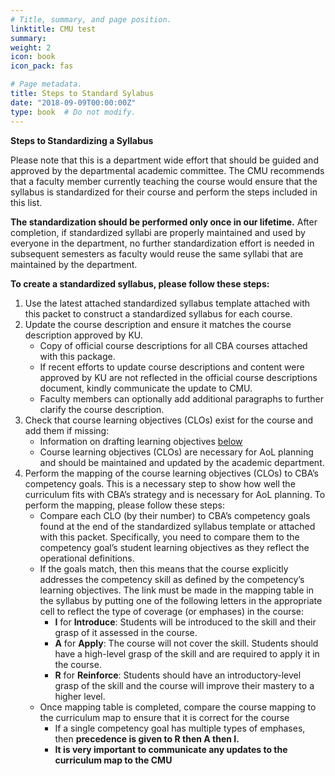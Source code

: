 ```yaml
---
# Title, summary, and page position.
linktitle: CMU test
summary: 
weight: 2
icon: book
icon_pack: fas

# Page metadata.
title: Steps to Standard Sylabus
date: "2018-09-09T00:00:00Z"
type: book  # Do not modify.
---
```


**Steps to Standardizing a Syllabus**

Please note that this is a department wide effort that should be guided and approved by the departmental academic committee. The CMU recommends that a faculty member currently teaching the course would ensure that the syllabus is standardized for their course and perform the steps included in this list. 

**The standardization should be performed only once in our lifetime.** After completion, if standardized syllabi are properly maintained and used by everyone in the department, no further standardization effort is needed in subsequent semesters as faculty would reuse the same syllabi that are maintained by the department. 

**To create a standardized syllabus, please follow these steps:**
1. Use the latest attached standardized syllabus template attached with this packet to construct a standardized syllabus for each course.  
2. Update the course description and ensure it matches the course description approved by KU.  
    * Copy of official course descriptions for all CBA courses attached with this package. 
    * If recent efforts to update course descriptions and content were approved by KU are not reflected in the official course descriptions document, kindly communicate the update to CMU. 
    * Faculty members can optionally add additional paragraphs to further clarify the course description. 
3. Check that course learning objectives (CLOs) exist for the course and add them if missing: 
    * Information on drafting learning objectives [below](/drafting-clos)
     * Course learning objectives (CLOs) are necessary for AoL planning and should be maintained and updated by the academic department.  
4. Perform the mapping of the course learning objectives (CLOs) to CBA’s competency goals. This is a necessary step to show how well the curriculum fits with CBA’s strategy and is necessary for AoL planning. To perform the mapping, please follow these steps: 
    * Compare each CLO (by their number) to CBA’s competency goals found at the end of the standardized syllabus template or attached with this packet. Specifically, you need to compare them to the competency goal’s student learning objectives as they reflect the operational definitions. 
    * If the goals match, then this means that the course explicitly addresses the competency skill as defined by the competency’s learning objectives. The link must be made in the mapping table in the syllabus by putting one of the following letters in the appropriate cell to reflect the type of coverage (or emphases) in the course: 
        * **I** for **Introduce**: Students will be introduced to the skill and their grasp of it assessed in the course.  
        * **A** for **Apply**: The course will not cover the skill. Students should have a high-level grasp of the skill and are required to apply it in the course.  
        * **R** for **Reinforce**: Students should have an introductory-level grasp of the skill and the course will improve their mastery to a higher level. 
    * Once mapping table is completed, compare the course mapping to the curriculum map to ensure that it is correct for the course 
        * If a single competency goal has multiple types of emphases, then **precedence is given to R then A then I.** 
        * **It is very important to communicate any updates to the curriculum map to the CMU**